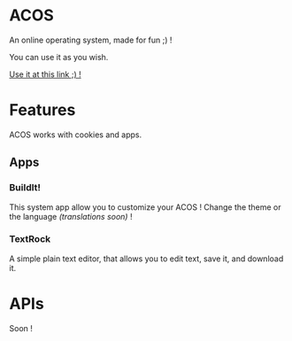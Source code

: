 # ACOS
An online operating system, made for fun ;) !

You can use it as you wish.

[Use it at this link ;\) !](http://matrobot.free.fr/acos/)

# Features
ACOS works with cookies and apps.

## Apps
### BuildIt!
This system app allow you to customize your ACOS ! Change the theme or the language *(translations soon)* !

### TextRock
A simple plain text editor, that allows you to edit text, save it, and download it.

# APIs
Soon !

